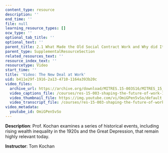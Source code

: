 ```yaml
---
content_type: resource
description: ''
end_time: ''
file: null
learning_resource_types: []
ocw_type: ''
optional_tab_title: ''
optional_text: ''
parent_title: 2.1 What Made the Old Social Contract Work and Why did It Break Down?
parent_type: SupplementalResourceSection
related_resources_text: ''
resource_index_text: ''
resourcetype: Video
start_time: ''
title: 'Video: The New Deal at Work'
uid: b411e29f-1916-2a13-4710-1164a393b20c
video_files:
  archive_url: https://archive.org/download/MITRES.15-003S16/MITRES_15_003S16_2-1-2_360p.mp4
  video_captions_file: /courses/res-15-003-shaping-the-future-of-work-15-662x-spring-2016/74b32b90bca4521eb7a46513ebd9a226_OmiGPen5vSo.vtt
  video_thumbnail_file: https://img.youtube.com/vi/OmiGPen5vSo/default.jpg
  video_transcript_file: /courses/res-15-003-shaping-the-future-of-work-15-662x-spring-2016/e0c102be17650e8c9df058e141afaae2_OmiGPen5vSo.pdf
video_metadata:
  youtube_id: OmiGPen5vSo
---
```


**Description**: Prof. Kochan examines a series of historical events, including rising wealth inequality in the 1920s and the Great Depression, that remain highly relevant today.

**Instructor**: Tom Kochan



